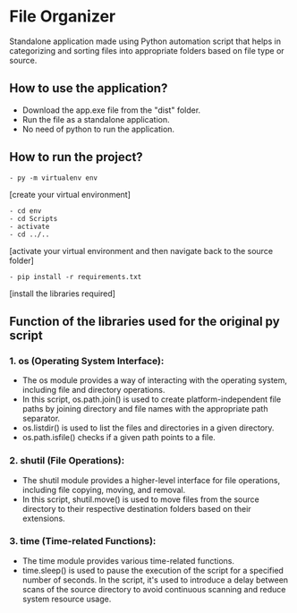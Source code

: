 # File Organizer
Standalone application made using Python automation script that helps in categorizing and sorting files into appropriate folders based on file type or source.

## How to use the application?
- Download the app.exe file from the "dist" folder.
- Run the file as a standalone application.
- No need of python to run the application.

## How to run the project?
```
- py -m virtualenv env 
```
  [create your virtual environment]

```
- cd env
- cd Scripts
- activate 
- cd ../.. 
```
  [activate your virtual environment and then navigate back to the source folder]
  
```
- pip install -r requirements.txt 
```
  [install the libraries required]

<!-- for my own reference -->
## Function of the libraries used for the original py script
### 1. os (Operating System Interface):
  - The os module provides a way of interacting with the operating system, including file and directory operations.
  - In this script, os.path.join() is used to create platform-independent file paths by joining directory and file names with the appropriate path separator.
  - os.listdir() is used to list the files and directories in a given directory.
  - os.path.isfile() checks if a given path points to a file.

### 2. shutil (File Operations):
  - The shutil module provides a higher-level interface for file operations, including file copying, moving, and removal.
  -  In this script, shutil.move() is used to move files from the source directory to their respective destination folders based on their extensions.

### 3. time (Time-related Functions):
  - The time module provides various time-related functions.
  - time.sleep() is used to pause the execution of the script for a specified number of seconds. In the script, it's used to introduce a delay between scans of the source directory to avoid continuous scanning and reduce system resource usage.
